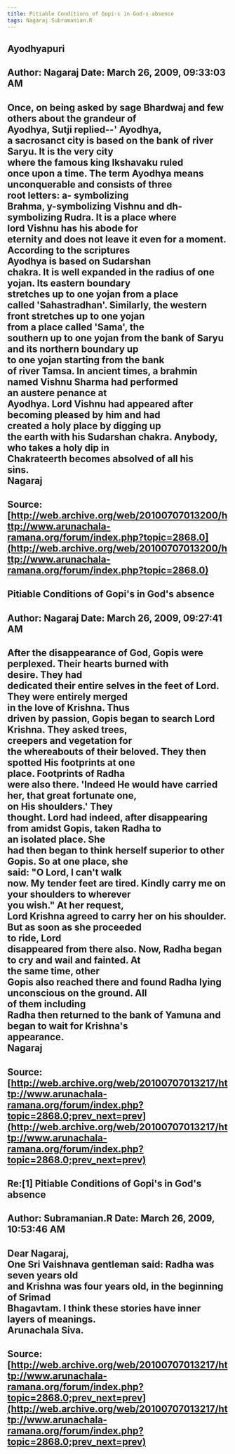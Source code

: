 ```yaml
--- 
title: Pitiable Conditions of Gopi-s in God-s absence   
tags: Nagaraj Subramanian.R  
---  
```

## Ayodhyapuri  
Author: Nagaraj             Date: March 26, 2009, 09:33:03 AM  
---  
Once, on being asked by sage Bhardwaj and few others about the grandeur of  
Ayodhya, Sutji replied--' Ayodhya,   
a sacrosanct city is based on the bank of river Saryu. It is the very city  
where the famous king Ikshavaku ruled   
once upon a time. The term Ayodhya means unconquerable and consists of three  
root letters: a- symbolizing   
Brahma, y-symbolizing Vishnu and dh-symbolizing Rudra. It is a place where  
lord Vishnu has his abode for   
eternity and does not leave it even for a moment. According to the scriptures  
Ayodhya is based on Sudarshan   
chakra. It is well expanded in the radius of one yojan. Its eastern boundary  
stretches up to one yojan from a place   
called 'Sahastradhan'. Similarly, the western front stretches up to one yojan  
from a place called 'Sama', the   
southern up to one yojan from the bank of Saryu and its northern boundary up  
to one yojan starting from the bank   
of river Tamsa. In ancient times, a brahmin named Vishnu Sharma had performed  
an austere penance at   
Ayodhya. Lord Vishnu had appeared after becoming pleased by him and had  
created a holy place by digging up   
the earth with his Sudarshan chakra. Anybody, who takes a holy dip in  
Chakrateerth becomes absolved of all his   
sins.   
Nagaraj
 ---  
Source:[http://web.archive.org/web/20100707013200/http://www.arunachala-ramana.org/forum/index.php?topic=2868.0](http://web.archive.org/web/20100707013200/http://www.arunachala-ramana.org/forum/index.php?topic=2868.0)   
---  

## Pitiable Conditions of Gopi's in God's absence  
Author: Nagaraj             Date: March 26, 2009, 09:27:41 AM  
---  
After the disappearance of God, Gopis were perplexed. Their hearts burned with  
desire. They had   
dedicated their entire selves in the feet of Lord. They were entirely merged  
in the love of Krishna. Thus   
driven by passion, Gopis began to search Lord Krishna. They asked trees,  
creepers and vegetation for   
the whereabouts of their beloved. They then spotted His footprints at one  
place. Footprints of Radha   
were also there. 'Indeed He would have carried her, that great fortunate one,  
on His shoulders.' They   
thought. Lord had indeed, after disappearing from amidst Gopis, taken Radha to  
an isolated place. She   
had then began to think herself superior to other Gopis. So at one place, she  
said: "O Lord, I can't walk   
now. My tender feet are tired. Kindly carry me on your shoulders to wherever  
you wish." At her request,   
Lord Krishna agreed to carry her on his shoulder. But as soon as she proceeded  
to ride, Lord   
disappeared from there also. Now, Radha began to cry and wail and fainted. At  
the same time, other   
Gopis also reached there and found Radha lying unconscious on the ground. All  
of them including   
Radha then returned to the bank of Yamuna and began to wait for Krishna's  
appearance.   
Nagaraj
 ---  
Source:[http://web.archive.org/web/20100707013217/http://www.arunachala-ramana.org/forum/index.php?topic=2868.0;prev_next=prev](http://web.archive.org/web/20100707013217/http://www.arunachala-ramana.org/forum/index.php?topic=2868.0;prev_next=prev)   
---  

## Re:[1] Pitiable Conditions of Gopi's in God's absence  
Author: Subramanian.R       Date: March 26, 2009, 10:53:46 AM  
---  
Dear Nagaraj,   
One Sri Vaishnava gentleman said: Radha was seven years old   
and Krishna was four years old, in the beginning of Srimad   
Bhagavtam. I think these stories have inner layers of meanings.   
Arunachala Siva.
 ---  
Source:[http://web.archive.org/web/20100707013217/http://www.arunachala-ramana.org/forum/index.php?topic=2868.0;prev_next=prev](http://web.archive.org/web/20100707013217/http://www.arunachala-ramana.org/forum/index.php?topic=2868.0;prev_next=prev)   
---  

